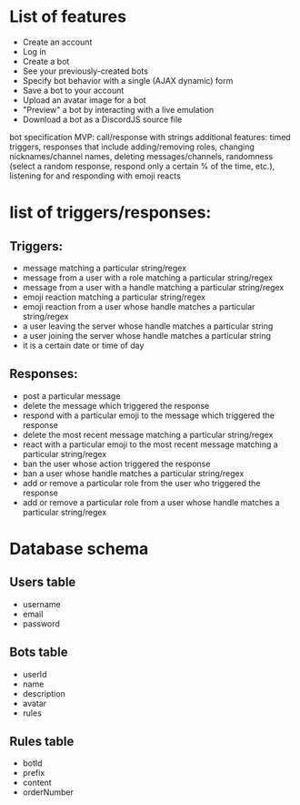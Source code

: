 # List of features
* Create an account
* Log in
* Create a bot
* See your previously-created bots
* Specify bot behavior with a single (AJAX dynamic) form
* Save a bot to your account
* Upload an avatar image for a bot
* "Preview" a bot by interacting with a live emulation
* Download a bot as a DiscordJS source file

bot specification MVP: call/response with strings
additional features: timed triggers, responses that include adding/removing roles, changing nicknames/channel names, deleting messages/channels, randomness (select a random response, respond only a certain % of the time, etc.), listening for and responding with emoji reacts

# list of triggers/responses:
## Triggers:
* message matching a particular string/regex
* message from a user with a role matching a particular string/regex
* message from a user with a handle matching a particular string/regex
* emoji reaction matching a particular string/regex
* emoji reaction from a user whose handle matches a particular string/regex
* a user leaving the server whose handle matches a particular string
* a user joining the server whose handle matches a particular string
* it is a certain date or time of day
## Responses:
* post a particular message
* delete the message which triggered the response
* respond with a particular emoji to the message which triggered the response
* delete the most recent message matching a particular string/regex
* react with a particular emoji to the most recent message matching a particular string/regex
* ban the user whose action triggered the response
* ban a user whose handle matches a particular string/regex
* add or remove a particular role from the user who triggered the response
* add or remove a particular role from a user whose handle matches a particular string/regex

# Database schema
## Users table
* username
* email
* password

## Bots table
* userId
* name
* description
* avatar
* rules

## Rules table
* botId
* prefix
* content
* orderNumber
